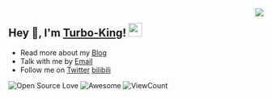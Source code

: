<img align="right" src="https://github-readme-stats.vercel.app/api?username=Turbo-King&show_icons=true&hide_border=true&icon_color=586069&title_color=a0a9af">

<h2>  Hey 👋, I'm <a href="https://ahao.club" target="_blank">Turbo-King</a>! <img src="https://user-images.githubusercontent.com/5679180/79618120-0daffb80-80be-11ea-819e-d2b0fa904d07.gif" width="27px"></h2>

 - Read more about my [Blog](http://ahao.club)
 - Talk with me by [Email](mailto:turbo.ahao@foxmail.com)
 - Follow me on [Twitter](https://twitter.com/TurboKing1024) [bilibili](https://space.bilibili.com/476268871)

![Open Source Love](https://badges.frapsoft.com/os/v2/open-source.svg?v=103)
![Awesome](https://cdn.rawgit.com/sindresorhus/awesome/d7305f38d29fed78fa85652e3a63e154dd8e8829/media/badge.svg)
![ViewCount](https://views.whatilearened.today/views/github/Turbo-King/Turbo-King.svg?cache=remove)

 <!---
 Turbo-King/Turbo-King is a ✨ special ✨ repository because its `README.md` (this file) appears on your GitHub profile.
 You can click the Preview link to take a look at your changes.
 --->
